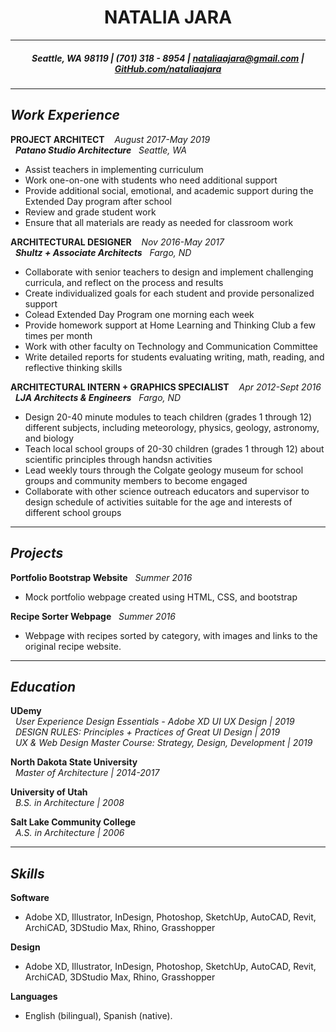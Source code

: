 <h1 align="center"> NATALIA JARA </h1>

***

<h5 align="center"> Seattle, WA 98119 | (701) 318 - 8954 | <a href="mailto:nataliaajara@gmail.com">nataliaajara@gmail.com</a> | <a href="https://github.com/nataliaajara">GitHub.com/nataliaajara</a></h5>

***

## _Work Experience_

**PROJECT ARCHITECT** &nbsp;&nbsp; _August 2017-May 2019_
<br />
&nbsp;&nbsp;***Patano Studio Architecture*** &nbsp;&nbsp;_Seattle, WA_
  - Assist teachers in implementing curriculum
  - Work one-on-one with students who need additional support
  - Provide additional social, emotional, and academic support during the Extended Day program after school
  - Review and grade student work
  - Ensure that all materials are ready as needed for classroom work

**ARCHITECTURAL DESIGNER** &nbsp;&nbsp; _Nov 2016-May 2017_
<br />
&nbsp;&nbsp;***Shultz + Associate Architects*** &nbsp;&nbsp;_Fargo, ND_ 
  - Collaborate with senior teachers to design and implement challenging curricula,​ a​nd reflect on the process and results
  - Create individualized goals for each student and provide personalized support
  - Co­lead Extended Day Program one morning each week
  - Provide homework support at Home Learning and Thinking Club a few times per month
  - Work with other faculty on Technology and Communication Committee
  - Write detailed reports for students evaluating writing, math, reading, and reflective thinking skills

**ARCHITECTURAL INTERN + GRAPHICS SPECIALIST** &nbsp;&nbsp; _Apr 2012-Sept 2016_
<br />
&nbsp;&nbsp;***LJA Architects & Engineers*** &nbsp;&nbsp;_Fargo, ND_ 
  - Design 20­-40 minute modules to teach children (grades 1​ through 12​) different subjects, including meteorology, physics, geology, astronomy, and biology
  - Teach local school groups of 20-­30 children (grades 1​ through 12​) about scientific principles
through handsn activities
  - Lead weekly tours through the Colgate geology museum for school groups and community members to become engaged
  - Collaborate with other science outreach educators and supervisor to design schedule of activities suitable for the age and interests of different school groups

***

## _Projects_
**Portfolio Bootstrap Website** &nbsp; _Summer 2016_
  - Mock portfolio webpage created using HTML, CSS, and bootstrap
  
**Recipe Sorter Webpage** &nbsp; _Summer 2016_
  - Webpage with recipes sorted by category, with images and links to the original recipe website.
  
***

## _Education_
**UDemy** <br />
&nbsp;&nbsp;*User Experience Design Essentials - Adobe XD UI UX Design | 2019* <br />
&nbsp;&nbsp;*DESIGN RULES: Principles + Practices of Great UI Design | 2019* <br />
&nbsp;&nbsp;*UX & Web Design Master Course: Strategy, Design, Development | 2019* 
  
**North Dakota State University** <br />
&nbsp;&nbsp;*Master of Architecture | 2014-2017*  
  
**University of Utah** <br />
&nbsp;&nbsp;*B.S. in Architecture | 2008*
  
**Salt Lake Community College** <br />
&nbsp;&nbsp;*A.S. in Architecture | 2006*

***

## _Skills_
**Software**
  - Adobe XD, Illustrator, InDesign, Photoshop, SketchUp, AutoCAD, Revit, ArchiCAD, 3DStudio Max, Rhino, Grasshopper

**Design**
  - Adobe XD, Illustrator, InDesign, Photoshop, SketchUp, AutoCAD, Revit, ArchiCAD, 3DStudio Max, Rhino, Grasshopper
  
**Languages**
  - English (bilingual), Spanish (native).
  

